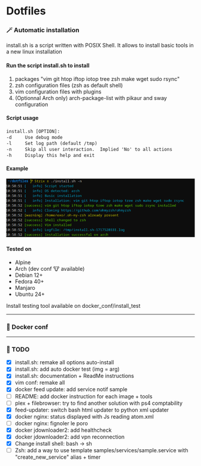 # Dotfiles

### 🪄 Automatic installation

install.sh is a script written with POSIX Shell.
It allows to install basic tools in a new linux installation

#### Run the script install.sh to install
1. packages "vim git htop iftop iotop tree zsh make wget sudo rsync"
2. zsh configuration files (zsh as default shell)
3. vim configuration files with plugins
4. (Optionnal Arch only) arch-package-list with pikaur and sway configuration

#### Script usage
```
install.sh [OPTION]:
-d     Use debug mode
-l     Set log path (default /tmp)
-n     Skip all user interaction.  Implied 'No' to all actions
-h     Display this help and exit
```

#### Example
![script_execution_sample](sample.png)

#### Tested on
* Alpine
* Arch (dev conf 🐮 available)
* Debian 12+
* Fedora 40+
* Manjaro
* Ubuntu 24+

Install testing tool available on docker_conf/install_test

---

### 🐳 Docker conf

---

### 📝 TODO
- [x] install.sh: remake all options auto-install
- [x] install.sh: add auto docker test (img = arg)
- [x] install.sh: documentation + ReadMe instructions
- [x] vim conf: remake all
- [x] docker feed update: add service notif sample
- [ ] README: add docker instruction for each image + tools
- [ ] plex + filebrowser: try to find another solution with ps4 comptability
- [x] feed-updater: switch bash html updater to python xml updater
- [x] docker nginx: status displayed with Js reading atom.xml
- [ ] docker nginx: fignoler le poro
- [x] docker jdownloader2: add healthcheck
- [x] docker jdownloader2: add vpn reconnection
- [x] Change install shell: bash -> sh
- [ ] Zsh: add a way to use template samples/services/sample.service with "create_new_service" alias + timer
